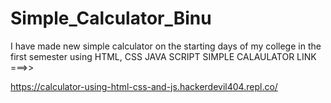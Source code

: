 # Simple_Calculator_Binu
I have made new simple calculator on the starting days of my college in the first semester using HTML, CSS JAVA SCRIPT 
SIMPLE CALAULATOR LINK ===>>

https://calculator-using-html-css-and-js.hackerdevil404.repl.co/
